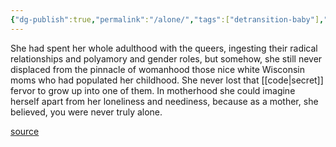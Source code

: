 ```yaml
---
{"dg-publish":true,"permalink":"/alone/","tags":["detransition-baby"],"created":"","updated":""}
---
```


She had spent her whole adulthood with the queers, ingesting their radical relationships and polyamory and gender roles, but somehow, she still never displaced from the pinnacle of womanhood those nice white Wisconsin moms who had populated her childhood. She never lost that [[code\|secret]] fervor to grow up into one of them. In motherhood she could imagine herself apart from her loneliness and neediness, because as a mother, she believed, you were never truly alone.

[source](https://www.goodreads.com/book/show/48890225-detransition-baby)
